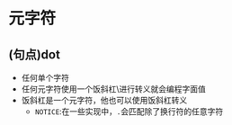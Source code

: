 # 元字符

## (句点)dot

- 任何单个字符
- 任何元字符使用一个饭斜杠\进行转义就会编程字面值
- 饭斜杠是一个元字符，他也可以使用饭斜杠转义
	- `NOTICE`:在一些实现中，`.`会匹配除了换行符的任意字符
	
